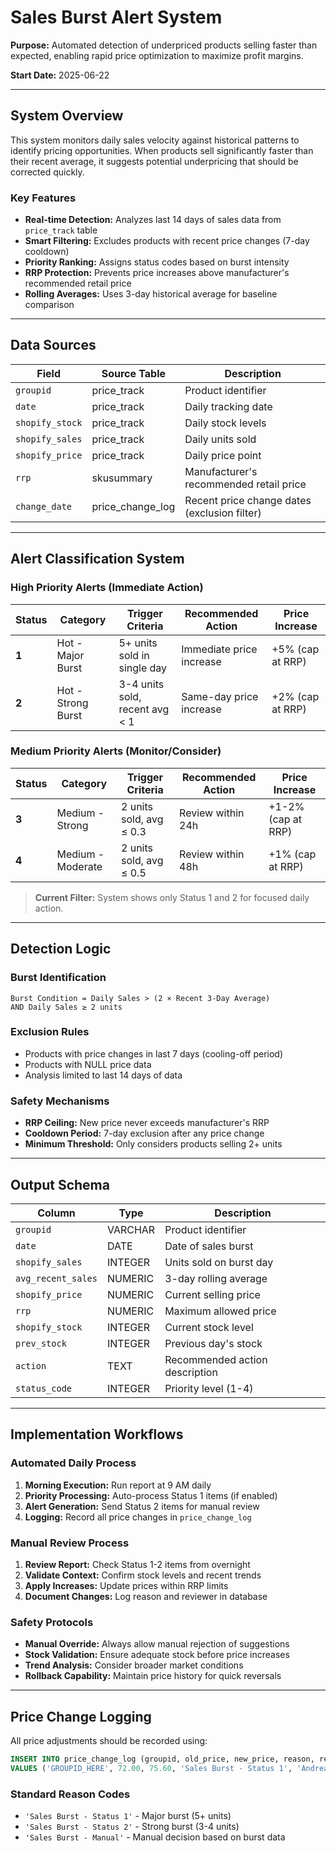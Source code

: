 # Sales Burst Alert System

**Purpose:** Automated detection of underpriced products selling faster than expected, enabling rapid price optimization to maximize profit margins.

**Start Date:** 2025-06-22

---

## System Overview

This system monitors daily sales velocity against historical patterns to identify pricing opportunities. When products sell significantly faster than their recent average, it suggests potential underpricing that should be corrected quickly.

### Key Features
- **Real-time Detection:** Analyzes last 14 days of sales data from `price_track` table
- **Smart Filtering:** Excludes products with recent price changes (7-day cooldown)
- **Priority Ranking:** Assigns status codes based on burst intensity
- **RRP Protection:** Prevents price increases above manufacturer's recommended retail price
- **Rolling Averages:** Uses 3-day historical average for baseline comparison

---

## Data Sources

| Field | Source Table | Description |
|-------|--------------|-------------|
| `groupid` | price_track | Product identifier |
| `date` | price_track | Daily tracking date |
| `shopify_stock` | price_track | Daily stock levels |
| `shopify_sales` | price_track | Daily units sold |
| `shopify_price` | price_track | Daily price point |
| `rrp` | skusummary | Manufacturer's recommended retail price |
| `change_date` | price_change_log | Recent price change dates (exclusion filter) |

---

## Alert Classification System

### High Priority Alerts (Immediate Action)

| Status | Category | Trigger Criteria | Recommended Action | Price Increase |
|--------|----------|------------------|-------------------|----------------|
| **1** | Hot - Major Burst | 5+ units sold in single day | Immediate price increase | +5% (cap at RRP) |
| **2** | Hot - Strong Burst | 3-4 units sold, recent avg < 1 | Same-day price increase | +2% (cap at RRP) |

### Medium Priority Alerts (Monitor/Consider)

| Status | Category | Trigger Criteria | Recommended Action | Price Increase |
|--------|----------|------------------|-------------------|----------------|
| **3** | Medium - Strong | 2 units sold, avg ≤ 0.3 | Review within 24h | +1-2% (cap at RRP) |
| **4** | Medium - Moderate | 2 units sold, avg ≤ 0.5 | Review within 48h | +1% (cap at RRP) |

> **Current Filter:** System shows only Status 1 and 2 for focused daily action.

---

## Detection Logic

### Burst Identification
```
Burst Condition = Daily Sales > (2 × Recent 3-Day Average)
AND Daily Sales ≥ 2 units
```

### Exclusion Rules
- Products with price changes in last 7 days (cooling-off period)
- Products with NULL price data
- Analysis limited to last 14 days of data

### Safety Mechanisms
- **RRP Ceiling:** New price never exceeds manufacturer's RRP
- **Cooldown Period:** 7-day exclusion after any price change
- **Minimum Threshold:** Only considers products selling 2+ units

---

## Output Schema

| Column | Type | Description |
|--------|------|-------------|
| `groupid` | VARCHAR | Product identifier |
| `date` | DATE | Date of sales burst |
| `shopify_sales` | INTEGER | Units sold on burst day |
| `avg_recent_sales` | NUMERIC | 3-day rolling average |
| `shopify_price` | NUMERIC | Current selling price |
| `rrp` | NUMERIC | Maximum allowed price |
| `shopify_stock` | INTEGER | Current stock level |
| `prev_stock` | INTEGER | Previous day's stock |
| `action` | TEXT | Recommended action description |
| `status_code` | INTEGER | Priority level (1-4) |

---

## Implementation Workflows

### Automated Daily Process
1. **Morning Execution:** Run report at 9 AM daily
2. **Priority Processing:** Auto-process Status 1 items (if enabled)
3. **Alert Generation:** Send Status 2 items for manual review
4. **Logging:** Record all price changes in `price_change_log`

### Manual Review Process
1. **Review Report:** Check Status 1-2 items from overnight
2. **Validate Context:** Confirm stock levels and recent trends
3. **Apply Increases:** Update prices within RRP limits
4. **Document Changes:** Log reason and reviewer in database

### Safety Protocols
- **Manual Override:** Always allow manual rejection of suggestions
- **Stock Validation:** Ensure adequate stock before price increases
- **Trend Analysis:** Consider broader market conditions
- **Rollback Capability:** Maintain price history for quick reversals

---

## Price Change Logging

All price adjustments should be recorded using:

```sql
INSERT INTO price_change_log (groupid, old_price, new_price, reason, reviewed_by, change_date)
VALUES ('GROUPID_HERE', 72.00, 75.60, 'Sales Burst - Status 1', 'Andreas', CURRENT_DATE);
```

### Standard Reason Codes
- `'Sales Burst - Status 1'` - Major burst (5+ units)
- `'Sales Burst - Status 2'` - Strong burst (3-4 units)
- `'Sales Burst - Manual'` - Manual decision based on burst data
